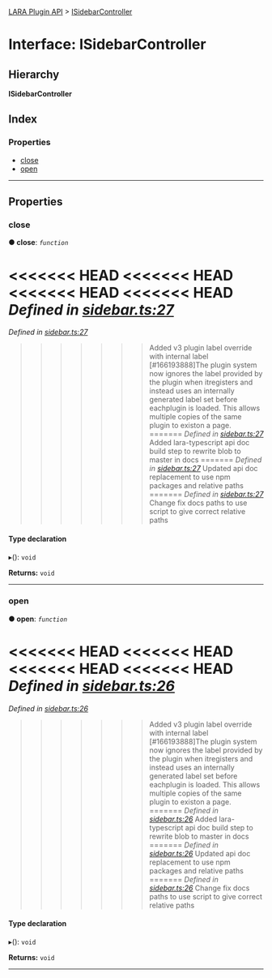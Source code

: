 [LARA Plugin API](../README.md) > [ISidebarController](../interfaces/isidebarcontroller.md)

# Interface: ISidebarController

## Hierarchy

**ISidebarController**

## Index

### Properties

* [close](isidebarcontroller.md#close)
* [open](isidebarcontroller.md#open)

---

## Properties

<a id="close"></a>

###  close

**● close**: *`function`*

<<<<<<< HEAD
<<<<<<< HEAD
<<<<<<< HEAD
<<<<<<< HEAD
*Defined in [sidebar.ts:27](https://github.com/concord-consortium/lara/blob/7771e1f1/lara-typescript/src/plugin-api/sidebar.ts#L27)*
=======
*Defined in [sidebar.ts:27](https://github.com/concord-consortium/lara/blob/5ed958f8/lara-typescript/src/plugin-api/sidebar.ts#L27)*
>>>>>>> Added v3 plugin label override with internal label [#166193888]The plugin system now ignores the label provided by the plugin when itregisters and instead uses an internally generated label set before eachplugin is loaded.  This allows multiple copies of the same plugin to existon a page.
=======
*Defined in [sidebar.ts:27](https://github.com/concord-consortium/lara/blob/master/lara-typescript/src/plugin-api/sidebar.ts#L27)*
>>>>>>> Added lara-typescript api doc build step to rewrite blob to master in docs
=======
*Defined in [sidebar.ts:27](lara-typescript/src/plugin-api/sidebar.ts#L27)*
>>>>>>> Updated api doc replacement to use npm packages and relative paths
=======
*Defined in [sidebar.ts:27](../../../lara-typescript/src/plugin-api/sidebar.ts#L27)*
>>>>>>> Change fix docs paths to use script to give correct relative paths

#### Type declaration
▸(): `void`

**Returns:** `void`

___
<a id="open"></a>

###  open

**● open**: *`function`*

<<<<<<< HEAD
<<<<<<< HEAD
<<<<<<< HEAD
<<<<<<< HEAD
*Defined in [sidebar.ts:26](https://github.com/concord-consortium/lara/blob/7771e1f1/lara-typescript/src/plugin-api/sidebar.ts#L26)*
=======
*Defined in [sidebar.ts:26](https://github.com/concord-consortium/lara/blob/5ed958f8/lara-typescript/src/plugin-api/sidebar.ts#L26)*
>>>>>>> Added v3 plugin label override with internal label [#166193888]The plugin system now ignores the label provided by the plugin when itregisters and instead uses an internally generated label set before eachplugin is loaded.  This allows multiple copies of the same plugin to existon a page.
=======
*Defined in [sidebar.ts:26](https://github.com/concord-consortium/lara/blob/master/lara-typescript/src/plugin-api/sidebar.ts#L26)*
>>>>>>> Added lara-typescript api doc build step to rewrite blob to master in docs
=======
*Defined in [sidebar.ts:26](lara-typescript/src/plugin-api/sidebar.ts#L26)*
>>>>>>> Updated api doc replacement to use npm packages and relative paths
=======
*Defined in [sidebar.ts:26](../../../lara-typescript/src/plugin-api/sidebar.ts#L26)*
>>>>>>> Change fix docs paths to use script to give correct relative paths

#### Type declaration
▸(): `void`

**Returns:** `void`

___

